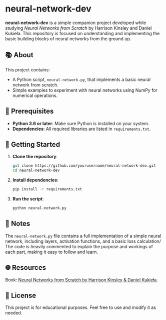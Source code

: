 # neural-network-dev

**neural-network-dev** is a simple companion project developed while studying _Neural Networks from Scratch_ by Harrison Kinsley and Daniel Kukieła. This repository is focused on understanding and implementing the basic building blocks of neural networks from the ground up.

## 📚 About

This project contains:

- A Python script, `neural-network.py`, that implements a basic neural network from scratch.
- Simple examples to experiment with neural networks using NumPy for numerical operations.

## 🔧 Prerequisites

- **Python 3.6 or later**: Make sure Python is installed on your system.
- **Dependencies**: All required libraries are listed in `requirements.txt`.

## 🚀 Getting Started

1. **Clone the repository**:

   ```bash
   git clone https://github.com/yourusername/neural-network-dev.git
   cd neural-network-dev
   ```

2. **Install dependencies**:

   ```bash
   pip install -r requirements.txt
   ```

3. **Run the script**:

   ```bash
   python neural-network.py
   ```

## 📓 Notes

The `neural-network.py` file contains a full implementation of a simple neural network, including layers, activation functions, and a basic loss calculation/
The code is heavily commented to explain the purpose and workings of each part, making it easy to follow and learn.

## 🌐 Resources

Book: [Neural Networks from Scratch by Harrison Kinsley & Daniel Kukieła](https://nnfs.io/).

## 📝 License

This project is for educational purposes. Feel free to use and modify it as needed.
